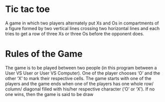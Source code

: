 
# Tic tac toe

A game in which two players alternately put Xs and Os in compartments of a figure formed by two vertical lines crossing two horizontal lines and each tries to get a row of three Xs or three Os before the opponent does.

# Rules of the Game

The game is to be played between two people (in this program between a User VS User or User VS Computer).
One of the player chooses ‘O’ and the other ‘X’ to mark their respective cells.
The game starts with one of the players and the game ends when one of the players has one whole row/ column/ diagonal filled with his/her respective character (‘O’ or ‘X’).
If no one wins, then the game is said to be draw
